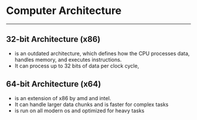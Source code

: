 # Computer Architecture

---

## 32-bit Architecture (x86)

- is an outdated architecture, which defines how the CPU processes data, handles memory,
and executes instructions.
- It can process up to 32 bits of data per clock cycle,

## 64-bit Architecture (x64)

- is an extension of x86 by amd and intel.
- It can handle larger data chunks and is faster for complex tasks
- is run on all modern os and optimized for heavy tasks


